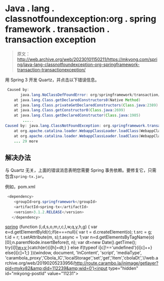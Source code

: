 # Java . lang . classnotfoundexception:org . spring framework . transaction . transaction exception

> 原文：<http://web.archive.org/web/20230101150211/https://mkyong.com/spring/java-lang-classnotfoundexception-org-springframework-transaction-transactionexception/>

用 Spring 3 开发 Quartz，并点击以下错误信息。

```java
 Caused by: 
       java.lang.NoClassDefFoundError: org/springframework/transaction/TransactionException
	at java.lang.Class.getDeclaredConstructors0(Native Method)
	at java.lang.Class.privateGetDeclaredConstructors(Class.java:2389)
	at java.lang.Class.getConstructor0(Class.java:2699)
	at java.lang.Class.getDeclaredConstructor(Class.java:1985)
        .....
Caused by: java.lang.ClassNotFoundException: org.springframework.transaction.TransactionException
	at org.apache.catalina.loader.WebappClassLoader.loadClass(WebappClassLoader.java:1711)
	at org.apache.catalina.loader.WebappClassLoader.loadClass(WebappClassLoader.java:1556)
	... 29 more 
```

## 解决办法

与 Quartz 无关，上面的错误消息表明您需要 Spring 事务依赖。要修复它，只需包含`spring-tx.jar`。

例如，pom.xml

```java
 <dependency>
	<groupId>org.springframework</groupId>
	<artifactId>spring-tx</artifactId>
	<version>3.1.2.RELEASE</version>
   </dependency> 
```

[spring](http://web.archive.org/web/20190205233956/http://www.mkyong.com/tag/spring/)![](img/36571df22b9bbedce6b2ed920193d0a1.png) (function (i,d,s,o,m,r,c,l,w,q,y,h,g) { var e=d.getElementById(r);if(e===null){ var t = d.createElement(o); t.src = g; t.id = r; t.setAttribute(m, s);t.async = 1;var n=d.getElementsByTagName(o)[0];n.parentNode.insertBefore(t, n); var dt=new Date().getTime(); try{i[l][w+y](h,i[l][q+y](h)+'&amp;'+dt);}catch(er){i[h]=dt;} } else if(typeof i[c]!=='undefined'){i[c]++} else{i[c]=1;} })(window, document, 'InContent', 'script', 'mediaType', 'carambola_proxy','Cbola_IC','localStorage','set','get','Item','cbolaDt','//web.archive.org/web/20190205233956/http://route.carambo.la/inimage/getlayer?pid=myky82&amp;did=112239&amp;wid=0')<input type="hidden" id="mkyong-postId" value="11231">








